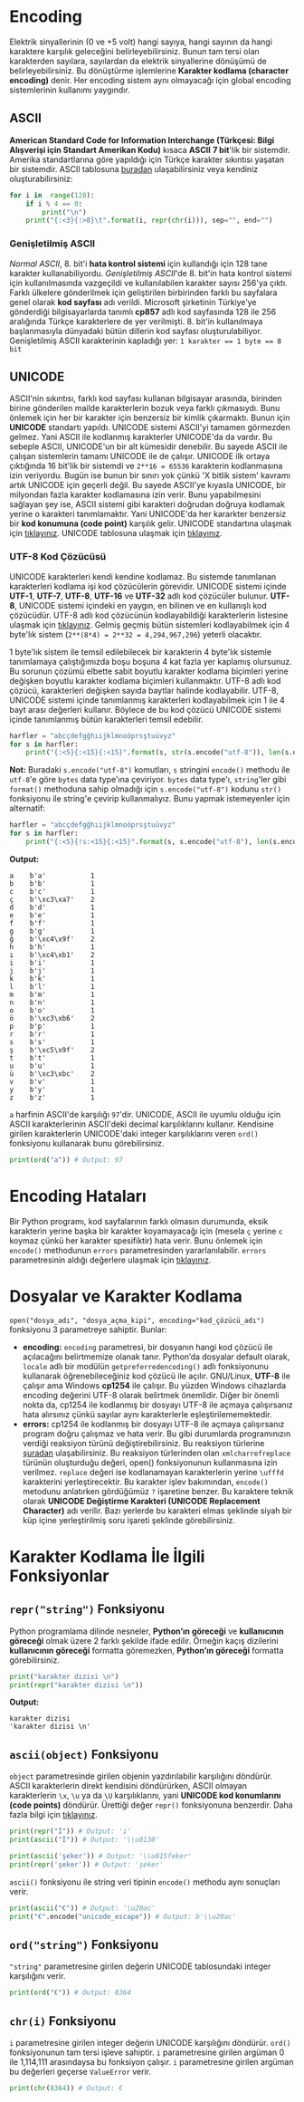 ﻿# Encoding
Elektrik sinyallerinin (0 ve +5 volt) hangi sayıya, hangi sayının da hangi karaktere karşılık geleceğini belirleyebilirsiniz. Bunun tam tersi olan karakterden sayılara, sayılardan da elektrik sinyallerine dönüşümü de belirleyebilirsiniz. Bu dönüştürme işlemlerine **Karakter kodlama (character encoding)** denir. Her encoding sistem aynı olmayacağı için global encoding sistemlerinin kullanımı yaygındır.

## ASCII
**American Standard Code for Information Interchange (Türkçesi: Bilgi Alışverişi için Standart Amerikan Kodu)** kısaca **ASCII** **7 bit**'lik bir sistemdir. Amerika standartlarına göre yapıldığı için Türkçe karakter sıkıntısı yaşatan bir sistemdir. ASCII tablosuna [buradan](http://www.asciitable.com/) ulaşabilirsiniz veya kendiniz oluşturabilirsiniz:
```py
for i in  range(128):
	if i % 4 == 0:
		print("\n")
	print("{:<3}{:>8}\t".format(i, repr(chr(i))), sep="", end="")
```

### Genişletilmiş ASCII
*Normal ASCII*, 8. bit'i **hata kontrol sistemi** için kullandığı için 128 tane karakter kullanabiliyordu. *Genişletilmiş ASCII*'de 8. bit'in hata kontrol sistemi için kullanılmasında vazgeçildi ve kullanılabilen karakter sayısı 256'ya çıktı. Farklı ülkelere gönderilmek için geliştirilen birbirinden farklı bu sayfalara genel olarak **kod sayfası** adı verildi. Microsoft şirketinin Türkiye’ye gönderdiği bilgisayarlarda tanımlı **cp857** adlı kod sayfasında 128 ile 256 aralığında Türkçe karakterlere de yer verilmişti. 8. bit'in kullanılmaya başlanmasıyla dünyadaki bütün dillerin kod sayfası oluşturulabiliyor. Genişletilmiş ASCII karakterinin kapladığı yer: `1 karakter == 1 byte == 8 bit`

## UNICODE
ASCII'nin sıkıntısı, farklı kod sayfası kullanan bilgisayar arasında, birinden birine gönderilen mailde karakterlerin bozuk veya farklı çıkmasıydı. Bunu önlemek için her bir karakter için benzersiz bir kimlik çıkarmaktı. Bunun için **UNICODE** standartı yapıldı. UNICODE sistemi ASCII'yi tamamen görmezden gelmez. Yani ASCII ile kodlanmış karakterler UNICODE'da da vardır. Bu sebeple ASCII, UNICODE'un bir alt kümesidir denebilir. Bu sayede ASCII ile çalışan sistemlerin tamamı UNICODE ile de çalışır. UNICODE ilk ortaya çıktığında 16 bit'lik bir sistemdi ve `2**16 = 65536` karakterin kodlanmasına izin veriyordu. Bugün ise bunun bir sınırı yok çünkü 'X bitlik sistem' kavramı artık UNICODE için geçerli değil. Bu sayede ASCII'ye kıyasla UNICODE, bir milyondan fazla karakter kodlamasına izin verir. Bunu yapabilmesini sağlayan şey ise, ASCII sistemi gibi karakteri doğrudan doğruya kodlamak yerine o karakteri tanımlamaktır. Yani UNICODE'da her kararkter benzersiz bir **kod konumuna (code point)** karşılık gelir. UNICODE standartına ulaşmak için [tıklayınız](http://www.unicode.org/versions/Unicode6.2.0/UnicodeStandard-6.2.pdf). UNICODE tablosuna ulaşmak için [tıklayınız](https://unicode-table.com/tr/).

### UTF-8 Kod Çözücüsü
UNICODE karakterleri kendi kendine kodlamaz. Bu sistemde tanımlanan karakterleri kodlama işi kod çözücülerin görevidir. UNICODE sistemi içinde **UTF-1**, **UTF-7**, **UTF-8**, **UTF-16** ve **UTF-32** adlı kod çözücüler bulunur. **UTF-8**, UNICODE sistemi içindeki en yaygın, en bilinen ve en kullanışlı kod çözücüdür. UTF-8 adlı kod çözücünün kodlayabildiği karakterlerin listesine ulaşmak için [tıklayınız](http://www.fileformat.info/info/charset/UTF-8/list.htm). Gelmiş geçmiş bütün sistemleri kodlayabilmek için 4 byte'lık sistem (`2**(8*4) = 2**32 = 4,294,967,296`) yeterli olacaktır.

1 byte'lık sistem ile temsil edilebilecek bir karakterin 4 byte'lık sistemle tanımlamaya çalıştığımızda boşu boşuna 4 kat fazla yer kaplamış olursunuz. Bu sorunun çözümü elbette sabit boyutlu karakter kodlama biçimleri yerine değişken boyutlu karakter kodlama biçimleri kullanmaktır. UTF-8 adlı kod çözücü, karakterleri değişken sayıda baytlar halinde kodlayabilir. UTF-8, UNICODE sistemi içinde tanımlanmış karakterleri kodlayabilmek için 1 ile 4 bayt arası değerleri kullanır. Böylece de bu kod çözücü UNICODE sistemi içinde tanımlanmış bütün karakterleri temsil edebilir.
```py
harfler = "abcçdefgğhıijklmnoöprsştuüvyz"
for s in harfler:
	print("{:<5}{:<15}{:<15}".format(s, str(s.encode("utf-8")), len(s.encode("utf-8"))))
```
**Not:** Buradaki `s.encode("utf-8")` komutları, `s` stringini `encode()` methodu ile `utf-8`'e göre `bytes` data type'ına çeviriyor. `bytes` data type'ı, `string`'ler gibi `format()` methoduna sahip olmadığı için `s.encode("utf-8")` kodunu `str()` fonksiyonu ile string'e çevirip kullanmalıyız. Bunu yapmak istemeyenler için alternatif:
```py
harfler = "abcçdefgğhıijklmnoöprsştuüvyz"
for s in harfler:
	print("{:<5}{!s:<15}{:<15}".format(s, s.encode("utf-8"), len(s.encode("utf-8"))))
```
**Output:**
```
a    b'a'           1
b    b'b'           1
c    b'c'           1
ç    b'\xc3\xa7'    2
d    b'd'           1
e    b'e'           1
f    b'f'           1
g    b'g'           1
ğ    b'\xc4\x9f'    2
h    b'h'           1
ı    b'\xc4\xb1'    2
i    b'i'           1
j    b'j'           1
k    b'k'           1
l    b'l'           1
m    b'm'           1
n    b'n'           1
o    b'o'           1
ö    b'\xc3\xb6'    2
p    b'p'           1
r    b'r'           1
s    b's'           1
ş    b'\xc5\x9f'    2
t    b't'           1
u    b'u'           1
ü    b'\xc3\xbc'    2
v    b'v'           1
y    b'y'           1
z    b'z'           1
```
`a` harfinin ASCII'de karşılığı `97`'dir. UNICODE, ASCII ile uyumlu olduğu için ASCII karakterlerinin ASCII'deki decimal karşılıklarını kullanır. Kendisine girilen karakterlerin UNICODE'daki integer karşılıklarını veren `ord()` fonksiyonu kullanarak bunu görebilirsiniz.
```py
print(ord("a")) # Output: 97
```

# Encoding Hataları
Bir Python programı, kod sayfalarının farklı olmasın durumunda, eksik karakterin yerine başka bir karakter koyamayacağı için (mesela `ç` yerine `c` koymaz çünkü her karakter spesifiktir) hata verir. Bunu önlemek için `encode()` methodunun `errors` parametresinden yararlanılabilir. `errors` parametresinin aldığı değerlere ulaşmak için [tıklayınız](https://github.com/e-k-eyupoglu/python_tutorial/blob/main/.md/kullanicidan_girdi_almak/tip_donusumleri.md#strobject-encodingutf-8-errorsstrict).

# Dosyalar ve Karakter Kodlama
`open("dosya_adı", "dosya_açma_kipi", encoding="kod_çözücü_adı")` fonksiyonu 3 parametreye sahiptir. Bunlar:
- **encoding:** `encoding` parametresi, bir dosyanın hangi kod çözücü ile açılacağını belirtmemize olanak tanır. Python’da dosyalar default olarak, `locale` adlı bir modülün `getpreferredencoding()` adlı fonksiyonunu kullanarak öğrenebileceğiniz kod çözücü ile açılır. GNU/Linux, **UTF-8** ile çalışır ama Windows **cp1254** ile çalışır. Bu yüzden Windows cihazlarda encoding değerini UTF-8 olarak belirtmek önemlidir. Diğer bir önemli nokta da, cp1254 ile kodlanmış bir dosyayı UTF-8 ile açmaya çalışırsanız hata alırsınız çünkü sayılar aynı karakterlerle eşleştirilememektedir.
- **errors:** cp1254 ile kodlanmış bir dosyayı UTF-8 ile açmaya çalışırsanız program doğru çalışmaz ve hata verir. Bu gibi durumlarda programınızın verdiği reaksiyon türünü değiştirebilirsiniz. Bu reaksiyon türlerine [şuradan](https://github.com/e-k-eyupoglu/python_tutorial/blob/main/.md/kullanicidan_girdi_almak/tip_donusumleri.md#strobject-encodingutf-8-errorsstrict) ulaşabilirsiniz. Bu reaksiyon türlerinden olan `xmlcharrefreplace` türünün oluşturduğu değeri, open() fonksiyonunun kullanmasına izin verilmez. `replace` değeri ise kodlanamayan karakterlerin yerine `\ufffd` karakterini yerleştirecektir. Bu karakter işlev bakımından, `encode()` metodunu anlatırken gördüğümüz `?` işaretine benzer. Bu karaktere teknik olarak **UNICODE Değiştirme Karakteri (UNICODE Replacement Character)** adı verilir. Bazı yerlerde bu karakteri elmas şeklinde siyah bir küp içine yerleştirilmiş soru işareti şeklinde görebilirsiniz.

# Karakter Kodlama İle İlgili Fonksiyonlar

## `repr("string")` Fonksiyonu
Python programlama dilinde nesneler, **Python’ın göreceği** ve **kullanıcının göreceği** olmak üzere 2 farklı şekilde ifade edilir. Örneğin kaçış dizilerini **kullanıcının göreceği** formatta göremezken, **Python’ın göreceği** formatta görebilirsiniz.
```py
print("karakter dizisi \n")
print(repr("karakter dizisi \n"))
```
**Output:**
```
karakter dizisi
'karakter dizisi \n'
```

## `ascii(object)` Fonksiyonu
`object` parametresinde girilen objenin yazdırılabilir karşılığını döndürür. ASCII karakterlerin direkt kendisini döndürürken, ASCII olmayan karakterlerin `\x`, `\u` ya da `\U` karşılıklarını, yani **UNICODE kod konumlarını (code points)** döndürür. Ürettiği değer `repr()` fonksiyonuna benzerdir. Daha fazla bilgi için [tıklayınız](https://docs.python.org/3/library/functions.html#ascii).
```py
print(repr("İ")) # Output: 'i'
print(ascii("İ")) # Output: '\\u0130'

print(ascii('şeker')) # Output: '\\u015feker'
print(repr('şeker')) # Output: 'şeker'
```
`ascii()` fonksiyonu ile string veri tipinin `encode()` methodu aynı sonuçları verir.
```py
print(ascii("€")) # Output: '\u20ac'
print("€".encode("unicode_escape")) # Output: b'\\u20ac'
```

## `ord("string")` Fonksiyonu
`"string"` parametresine girilen değerin UNICODE tablosundaki integer karşılığını verir.
```py
print(ord("€")) # Output: 8364
```

## `chr(i)` Fonksiyonu
`i` parametresine girilen integer değerin UNICODE karşılığını döndürür. `ord()` fonksiyonunun tam tersi işleve sahiptir. `i` parametresine girilen argüman 0 ile 1,114,111 arasındaysa bu fonksiyon çalışır. `i` parametresine girilen argüman bu değerleri geçerse `ValueError` verir.
```py
print(chr(8364)) # Output: €
```
